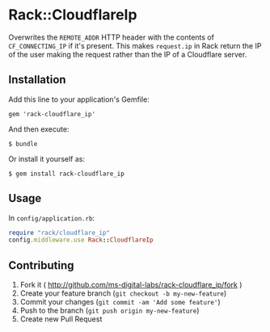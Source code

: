 # Rack::CloudflareIp

Overwrites the `REMOTE_ADDR` HTTP header with the contents of
`CF_CONNECTING_IP` if it's present. This makes `request.ip` in
Rack return the IP of the user making the request rather than the IP of
a Cloudflare server.

## Installation

Add this line to your application's Gemfile:

    gem 'rack-cloudflare_ip'

And then execute:

    $ bundle

Or install it yourself as:

    $ gem install rack-cloudflare_ip

## Usage

In `config/application.rb`:

```ruby
require "rack/cloudflare_ip"
config.middleware.use Rack::CloudflareIp
```

## Contributing

1. Fork it ( http://github.com/ms-digital-labs/rack-cloudflare_ip/fork )
2. Create your feature branch (`git checkout -b my-new-feature`)
3. Commit your changes (`git commit -am 'Add some feature'`)
4. Push to the branch (`git push origin my-new-feature`)
5. Create new Pull Request
